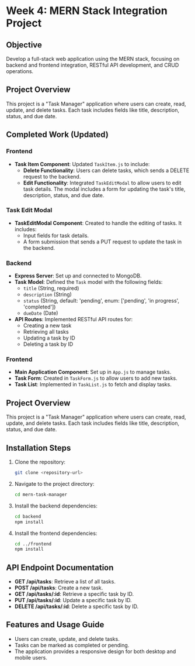 # Week 4: MERN Stack Integration Project

## Objective
Develop a full-stack web application using the MERN stack, focusing on backend and frontend integration, RESTful API development, and CRUD operations.

## Project Overview
This project is a "Task Manager" application where users can create, read, update, and delete tasks. Each task includes fields like title, description, status, and due date.

## Completed Work (Updated)

### Frontend
- **Task Item Component**: Updated `TaskItem.js` to include:
  - **Delete Functionality**: Users can delete tasks, which sends a DELETE request to the backend.
  - **Edit Functionality**: Integrated `TaskEditModal` to allow users to edit task details. The modal includes a form for updating the task's title, description, status, and due date.

### Task Edit Modal
- **TaskEditModal Component**: Created to handle the editing of tasks. It includes:
  - Input fields for task details.
  - A form submission that sends a PUT request to update the task in the backend.

### Backend
- **Express Server**: Set up and connected to MongoDB.
- **Task Model**: Defined the `Task` model with the following fields:
  - `title` (String, required)
  - `description` (String)
  - `status` (String, default: 'pending', enum: ['pending', 'in progress', 'completed'])
  - `dueDate` (Date)
- **API Routes**: Implemented RESTful API routes for:
  - Creating a new task
  - Retrieving all tasks
  - Updating a task by ID
  - Deleting a task by ID

### Frontend
- **Main Application Component**: Set up in `App.js` to manage tasks.
- **Task Form**: Created in `TaskForm.js` to allow users to add new tasks.
- **Task List**: Implemented in `TaskList.js` to fetch and display tasks.

## Project Overview
This project is a "Task Manager" application where users can create, read, update, and delete tasks. Each task includes fields like title, description, status, and due date.

## Installation Steps
1. Clone the repository:
   ```bash
   git clone <repository-url>
   ```
2. Navigate to the project directory:
   ```bash
   cd mern-task-manager
   ```
3. Install the backend dependencies:
   ```bash
   cd backend
   npm install
   ```
4. Install the frontend dependencies:
   ```bash
   cd ../frontend
   npm install
   ```

## API Endpoint Documentation
- **GET /api/tasks**: Retrieve a list of all tasks.
- **POST /api/tasks**: Create a new task.
- **GET /api/tasks/:id**: Retrieve a specific task by ID.
- **PUT /api/tasks/:id**: Update a specific task by ID.
- **DELETE /api/tasks/:id**: Delete a specific task by ID.

## Features and Usage Guide
- Users can create, update, and delete tasks.
- Tasks can be marked as completed or pending.
- The application provides a responsive design for both desktop and mobile users.

